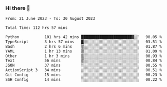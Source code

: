 ### Hi there 👋

<!--
**swd125/swd125** is a ✨ _special_ ✨ repository because its `README.md` (this file) appears on your GitHub profile.

Here are some ideas to get you started:

- 🔭 I’m currently working on ...
- 🌱 I’m currently learning ...
- 👯 I’m looking to collaborate on ...
- 🤔 I’m looking for help with ...
- 💬 Ask me about ...
- 📫 How to reach me: ...
- 😄 Pronouns: ...
- ⚡ Fun fact: ...
-->

<!--START_SECTION:waka-->

```txt
From: 21 June 2023 - To: 30 August 2023

Total Time: 112 hrs 57 mins

Python           101 hrs 42 mins ██████████████████████▓░░   90.05 %
TypeScript       3 hrs 57 mins   █░░░░░░░░░░░░░░░░░░░░░░░░   03.51 %
Bash             2 hrs 6 mins    ▒░░░░░░░░░░░░░░░░░░░░░░░░   01.87 %
YAML             1 hr 13 mins    ▒░░░░░░░░░░░░░░░░░░░░░░░░   01.09 %
Other            1 hr 3 mins     ▒░░░░░░░░░░░░░░░░░░░░░░░░   00.93 %
Text             56 mins         ▒░░░░░░░░░░░░░░░░░░░░░░░░   00.84 %
JSON             37 mins         ░░░░░░░░░░░░░░░░░░░░░░░░░   00.55 %
ActionScript 3   34 mins         ░░░░░░░░░░░░░░░░░░░░░░░░░   00.51 %
Git Config       15 mins         ░░░░░░░░░░░░░░░░░░░░░░░░░   00.23 %
SSH Config       14 mins         ░░░░░░░░░░░░░░░░░░░░░░░░░   00.22 %
```

<!--END_SECTION:waka-->
